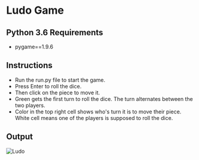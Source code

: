 # Ludo Game

## Python 3.6 Requirements
- pygame==1.9.6

## Instructions
- Run the run.py file to start the game.
- Press Enter to roll the dice.
- Then click on the piece to move it. 
- Green gets the first turn to roll the dice. The turn alternates between the two players.
- Color in the top right cell shows who's turn it is to move their piece. 
  White cell means one of the players is supposed to roll the dice.
  
 ## Output
 ![Ludo](https://user-images.githubusercontent.com/30017031/60753401-8d813500-9f86-11e9-9dbc-b1877bbe4886.PNG)
